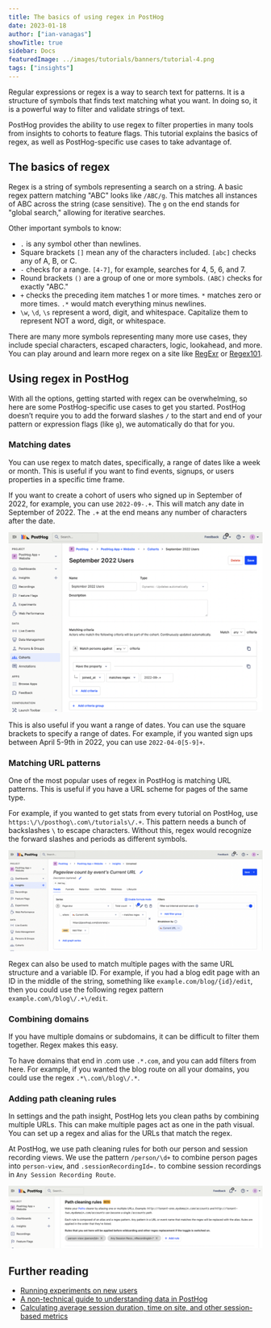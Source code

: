 ```yaml
---
title: The basics of using regex in PostHog
date: 2023-01-18
author: ["ian-vanagas"]
showTitle: true
sidebar: Docs
featuredImage: ../images/tutorials/banners/tutorial-4.png
tags: ["insights"]
---
```


Regular expressions or regex is a way to search text for patterns. It is a structure of symbols that finds text matching what you want. In doing so, it is a powerful way to filter and validate strings of text.

PostHog provides the ability to use regex to filter properties in many tools from insights to cohorts to feature flags. This tutorial explains the basics of regex, as well as PostHog-specific use cases to take advantage of.

## The basics of regex

Regex is a string of symbols representing a search on a string. A basic regex pattern matching "ABC" looks like `/ABC/g`. This matches all instances of ABC across the string (case sensitive). The `g` on the end stands for "global search," allowing for iterative searches.

Other important symbols to know:

- `.` is any symbol other than newlines.
- Square brackets `[]` mean any of the characters included. `[abc]` checks any of A, B, or C. 
- `-` checks for a range. `[4-7]`, for example, searches for 4, 5, 6, and 7.
- Round brackets `()` are a group of one or more symbols. `(ABC)` checks for exactly "ABC."
- `+` checks the preceding item matches 1 or more times. `*` matches zero or more times. `.*` would match everything minus newlines.
- `\w`, `\d`, `\s` represent a word, digit, and whitespace. Capitalize them to represent NOT a word, digit, or whitespace.

There are many more symbols representing many more use cases, they include special characters, escaped characters, logic, lookahead, and more. You can play around and learn more regex on a site like [RegExr](https://regexr.com/) or [Regex101](https://regex101.com/). 

## Using regex in PostHog

With all the options, getting started with regex can be overwhelming, so here are some PostHog-specific use cases to get you started. PostHog doesn’t require you to add the forward slashes `/` to the start and end of your pattern or expression flags (like `g`), we automatically do that for you.

### Matching dates

You can use regex to match dates, specifically, a range of dates like a week or month. This is useful if you want to find events, signups, or users properties in a specific time frame. 

If you want to create a cohort of users who signed up in September of 2022, for example, you can use `2022-09-.+`. This will match any date in September of 2022. The `.+` at the end means any number of characters after the date.

![Cohort](../images/tutorials/regex-basics/cohort.png)

This is also useful if you want a range of dates. You can use the square brackets to specify a range of dates. For example, if you wanted sign ups between April 5-9th in 2022, you can use `2022-04-0[5-9]+`. 

### Matching URL patterns

One of the most popular uses of regex in PostHog is matching URL patterns. This is useful if you have a URL scheme for pages of the same type.

For example, if you wanted to get stats from every tutorial on PostHog, use `https:\/\/posthog\.com\/tutorials\/.+`. This pattern needs a bunch of backslashes `\` to escape characters. Without this, regex would recognize the forward slashes and periods as different symbols.

![URL](../images/tutorials/regex-basics/url.png)

Regex can also be used to match multiple pages with the same URL structure and a variable ID. For example, if you had a blog edit page with an ID in the middle of the string, something like `example.com/blog/{id}/edit`, then you could use the following regex pattern `example.com\/blog\/.+\/edit`. 

### Combining domains

If you have multiple domains or subdomains, it can be difficult to filter them together. Regex makes this easy.

To have domains that end in .com use `.*.com`, and you can add filters from here. For example, if you wanted the blog route on all your domains, you could use the regex `.*\.com\/blog\/.*`.

### Adding path cleaning rules

In settings and the path insight, PostHog lets you clean paths by combining multiple URLs. This can make multiple pages act as one in the path visual. You can set up a regex and alias for the URLs that match the regex. 

At PostHog, we use path cleaning rules for both our person and session recording views. We use the pattern `/person/\d+` to combine person pages into `person-view`, and `.sessionRecordingId=.` to combine session recordings in `Any Session Recording Route`.

![Path](../images/tutorials/regex-basics/path.png)

## Further reading

- [Running experiments on new users](/tutorials/new-user-experiments)
- [A non-technical guide to understanding data in PostHog](/tutorials/non-technical-guide-to-data)
- [Calculating average session duration, time on site, and other session-based metrics](/tutorials/session-metrics)
